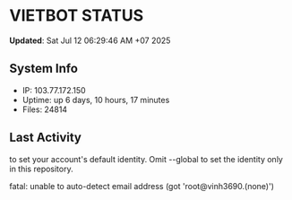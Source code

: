 # VIETBOT STATUS
**Updated**: Sat Jul 12 06:29:46 AM +07 2025

## System Info
- IP: 103.77.172.150
- Uptime: up 6 days, 10 hours, 17 minutes
- Files: 24814

## Last Activity

to set your account's default identity.
Omit --global to set the identity only in this repository.

fatal: unable to auto-detect email address (got 'root@vinh3690.(none)')
